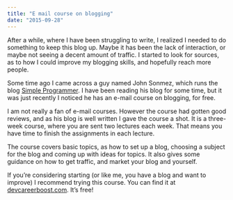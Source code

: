 ```yaml
---
title: "E mail course on blogging"
date: "2015-09-28"
---
```


After a while, where I have been struggling to write, I realized I needed to do something to keep this blog up. Maybe it has been the lack of interaction, or maybe not seeing a decent amount of traffic. I started to look for sources, as to how I could improve my blogging skills, and hopefully reach more people.

Some time ago I came across a guy named John Sonmez, which runs the blog [Simple Programmer](http://simpleprogrammer.com/?__s=cjqzh5jpeopvrnpk5b4e&utm_campaign=lesson-5-do-you-know-how-to-get-traffic-for-your-blog&utm_medium=email&utm_source=how-to-create-a-blog-that-boosts-your-career-course). I have been reading his blog for some time, but it was just recently I noticed he has an e-mail course on blogging, for free.

I am not really a fan of e-mail courses. However the course had gotten good reviews, and as his blog is well written I gave the course a shot. It is a three-week course, where you are sent two lectures each week. That means you have time to finish the assignments in each lecture.

The course covers basic topics, as how to set up a blog, choosing a subject for the blog and coming up with ideas for topics. It also gives some guidance on how to get traffic, and market your blog and yourself.

If you’re considering starting (or like me, you have a blog and want to improve) I recommend trying this course. You can find it at [devcareerboost.com](http://devcareerboost.com/blog-course/?__s=cjqzh5jpeopvrnpk5b4e&utm_campaign=lesson-5-do-you-know-how-to-get-traffic-for-your-blog&utm_medium=email&utm_source=how-to-create-a-blog-that-boosts-your-career-course). It’s free!
